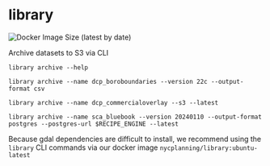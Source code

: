 # library

![Docker Image Size (latest by date)](https://img.shields.io/docker/image-size/nycplanning/library)

Archive datasets to S3 via CLI

`library archive --help`

`library archive --name dcp_boroboundaries --version 22c --output-format csv`

`library archive --name dcp_commercialoverlay --s3 --latest`

`library archive --name sca_bluebook --version 20240110 --output-format postgres --postgres-url $RECIPE_ENGINE --latest`

Because gdal dependencies are difficult to install, we recommend using the `library` CLI commands via our docker image `nycplanning/library:ubuntu-latest`
